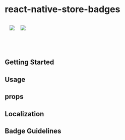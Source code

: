 # react-native-store-badges

<p align="center">
  <div style="display: inline-block; height: 60px; padding: 15px;">
    <img src="https://apple-resources.s3.amazonaws.com/media-badges/download-on-the-app-store/black/en-us.svg" />
  </div>
  <div style="display: inline-block; height: 60px;">
    <img src="https://play.google.com/intl/en-US/badges/static/images/badges/en_badge_web_generic.png"/>
  </div>
</p>

## Getting Started

## Usage

## props

## Localization

## Badge Guidelines

